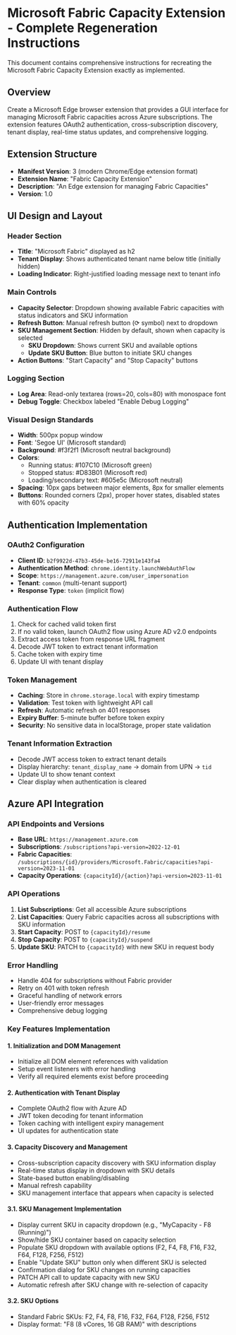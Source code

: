 # Microsoft Fabric Capacity Extension - Complete Regeneration Instructions

This document contains comprehensive instructions for recreating the Microsoft Fabric Capacity Extension exactly as implemented.

## Overview

Create a Microsoft Edge browser extension that provides a GUI interface for managing Microsoft Fabric capacities across Azure subscriptions. The extension features OAuth2 authentication, cross-subscription discovery, tenant display, real-time status updates, and comprehensive logging.

## Extension Structure

- **Manifest Version**: 3 (modern Chrome/Edge extension format)
- **Extension Name**: "Fabric Capacity Extension"
- **Description**: "An Edge extension for managing Fabric Capacities"
- **Version**: 1.0

## UI Design and Layout

### Header Section
- **Title**: "Microsoft Fabric" displayed as h2
- **Tenant Display**: Shows authenticated tenant name below title (initially hidden)
- **Loading Indicator**: Right-justified loading message next to tenant info

### Main Controls
- **Capacity Selector**: Dropdown showing available Fabric capacities with status indicators and SKU information
- **Refresh Button**: Manual refresh button (⟳ symbol) next to dropdown
- **SKU Management Section**: Hidden by default, shown when capacity is selected
  - **SKU Dropdown**: Shows current SKU and available options
  - **Update SKU Button**: Blue button to initiate SKU changes
- **Action Buttons**: "Start Capacity" and "Stop Capacity" buttons

### Logging Section
- **Log Area**: Read-only textarea (rows=20, cols=80) with monospace font
- **Debug Toggle**: Checkbox labeled "Enable Debug Logging"

### Visual Design Standards
- **Width**: 500px popup window
- **Font**: 'Segoe UI' (Microsoft standard)
- **Background**: #f3f2f1 (Microsoft neutral background)
- **Colors**: 
  - Running status: #107C10 (Microsoft green)
  - Stopped status: #D83B01 (Microsoft red)
  - Loading/secondary text: #605e5c (Microsoft neutral)
- **Spacing**: 10px gaps between major elements, 8px for smaller elements
- **Buttons**: Rounded corners (2px), proper hover states, disabled states with 60% opacity

## Authentication Implementation

### OAuth2 Configuration
- **Client ID**: `b2f9922d-47b3-45de-be16-72911e143fa4`
- **Authentication Method**: `chrome.identity.launchWebAuthFlow`
- **Scope**: `https://management.azure.com/user_impersonation`
- **Tenant**: `common` (multi-tenant support)
- **Response Type**: `token` (implicit flow)

### Authentication Flow
1. Check for cached valid token first
2. If no valid token, launch OAuth2 flow using Azure AD v2.0 endpoints
3. Extract access token from response URL fragment
4. Decode JWT token to extract tenant information
5. Cache token with expiry time
6. Update UI with tenant display

### Token Management
- **Caching**: Store in `chrome.storage.local` with expiry timestamp
- **Validation**: Test token with lightweight API call
- **Refresh**: Automatic refresh on 401 responses
- **Expiry Buffer**: 5-minute buffer before token expiry
- **Security**: No sensitive data in localStorage, proper state validation

### Tenant Information Extraction
- Decode JWT access token to extract tenant details
- Display hierarchy: `tenant_display_name` → domain from UPN → `tid`
- Update UI to show tenant context
- Clear display when authentication is cleared

## Azure API Integration

### API Endpoints and Versions
- **Base URL**: `https://management.azure.com`
- **Subscriptions**: `/subscriptions?api-version=2022-12-01`
- **Fabric Capacities**: `/subscriptions/{id}/providers/Microsoft.Fabric/capacities?api-version=2023-11-01`
- **Capacity Operations**: `{capacityId}/{action}?api-version=2023-11-01`

### API Operations
1. **List Subscriptions**: Get all accessible Azure subscriptions
2. **List Capacities**: Query Fabric capacities across all subscriptions with SKU information
3. **Start Capacity**: POST to `{capacityId}/resume`
4. **Stop Capacity**: POST to `{capacityId}/suspend`
5. **Update SKU**: PATCH to `{capacityId}` with new SKU in request body

### Error Handling
- Handle 404 for subscriptions without Fabric provider
- Retry on 401 with token refresh
- Graceful handling of network errors
- User-friendly error messages
- Comprehensive debug logging

### Key Features Implementation

#### 1. Initialization and DOM Management
- Initialize all DOM element references with validation
- Setup event listeners with error handling
- Verify all required elements exist before proceeding

#### 2. Authentication with Tenant Display
- Complete OAuth2 flow with Azure AD
- JWT token decoding for tenant information
- Token caching with intelligent expiry management
- UI updates for authentication state

#### 3. Capacity Discovery and Management
- Cross-subscription capacity discovery with SKU information display
- Real-time status display in dropdown with SKU details
- State-based button enabling/disabling
- Manual refresh capability
- SKU management interface that appears when capacity is selected

#### 3.1. SKU Management Implementation
- Display current SKU in capacity dropdown (e.g., "MyCapacity - F8 (Running)")
- Show/hide SKU container based on capacity selection
- Populate SKU dropdown with available options (F2, F4, F8, F16, F32, F64, F128, F256, F512)
- Enable "Update SKU" button only when different SKU is selected
- Confirmation dialog for SKU changes on running capacities
- PATCH API call to update capacity with new SKU
- Automatic refresh after SKU change with re-selection of capacity

#### 3.2. SKU Options
- Standard Fabric SKUs: F2, F4, F8, F16, F32, F64, F128, F256, F512
- Display format: "F8 (8 vCores, 16 GB RAM)" with descriptions
